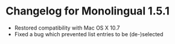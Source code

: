Changelog for Monolingual 1.5.1
===============================

* Restored compatibility with Mac OS X 10.7
* Fixed a bug which prevented list entries to be (de-)selected
